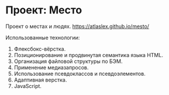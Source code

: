 # Проект: Место

Проект о местах и людях.
https://atlaslex.github.io/mesto/

Использованные технологии:
1. Флексбокс-вёрстка.
2. Позиционирование и продвинутая семантика языка HTML.
3. Организация файловой структуры по БЭМ.
4. Применение медиазапросов.
5. Использование псевдоклассов и псевдоэлементов.
6. Адаптивная верстка.
7. JavaScript.